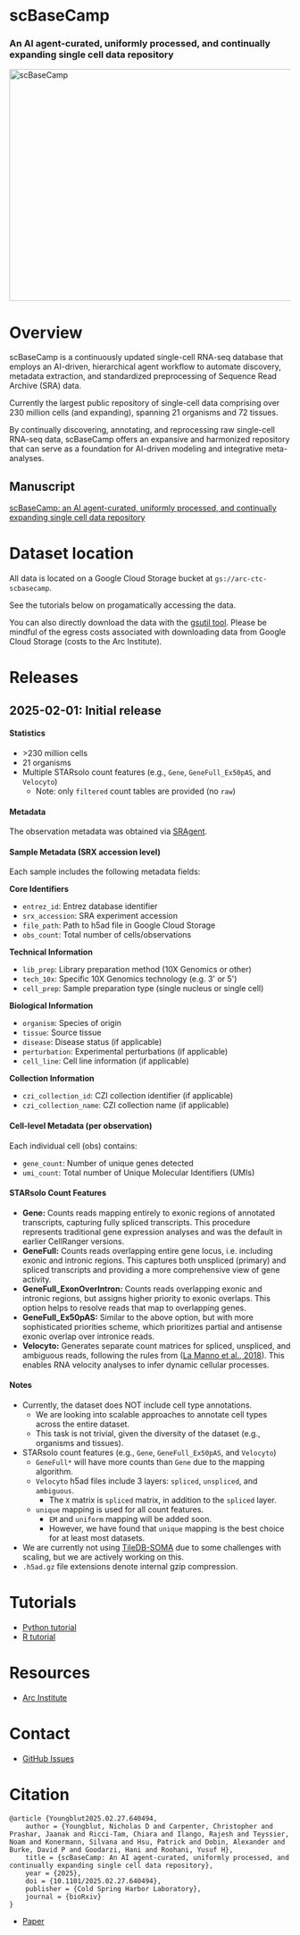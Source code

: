 scBaseCamp
==========

### An AI agent-curated, uniformly processed, and continually expanding single cell data repository

<a href="https://arcinstitute.org/news/news/arc-virtual-cell-atlas-launch">
  <img src="./img/scBaseCamp_banner.jpg" alt="scBaseCamp" width="780" height="415">
</a>


# Overview

scBaseCamp is a continuously updated single-cell RNA-seq database that employs an AI-driven, hierarchical agent workflow to automate discovery, metadata extraction, and standardized preprocessing of Sequence Read Archive (SRA) data.

Currently the largest public repository of single-cell data comprising over 230 million cells (and expanding), spanning 21 organisms and 72 tissues.

By continually discovering, annotating, and reprocessing raw single-cell RNA-seq data, scBaseCamp offers an expansive and harmonized repository that can serve as a foundation for AI-driven modeling and integrative meta-analyses.


## Manuscript

[scBaseCamp: an AI agent-curated, uniformly processed, and continually expanding single cell data repository](https://www.biorxiv.org/content/early/2025/03/04/2025.02.27.640494)


# Dataset location

All data is located on a Google Cloud Storage bucket at `gs://arc-ctc-scbasecamp`.

See the tutorials below on progamatically accessing the data.

You can also directly download the data with the [gsutil tool](https://cloud.google.com/storage/docs/gsutil).
Please be mindful of the egress costs associated with downloading data from Google Cloud Storage (costs to the Arc Institute).


# Releases

## 2025-02-01: Initial release

#### Statistics

* \>230 million cells
* 21 organisms
* Multiple STARsolo count features (e.g., `Gene`, `GeneFull_Ex50pAS`, and `Velocyto`)
  * Note: only `filtered` count tables are provided (no `raw`)

#### Metadata

The observation metadata was obtained via [SRAgent](https://github.com/ArcInstitute/SRAgent).

#### Sample Metadata (SRX accession level)

Each sample includes the following metadata fields:

**Core Identifiers**
* `entrez_id`: Entrez database identifier
* `srx_accession`: SRA experiment accession
* `file_path`: Path to h5ad file in Google Cloud Storage
* `obs_count`: Total number of cells/observations

**Technical Information**
* `lib_prep`: Library preparation method (10X Genomics or other)
* `tech_10x`: Specific 10X Genomics technology (e.g. 3' or 5')
* `cell_prep`: Sample preparation type (single nucleus or single cell)

**Biological Information**
* `organism`: Species of origin
* `tissue`: Source tissue
* `disease`: Disease status (if applicable)
* `perturbation`: Experimental perturbations (if applicable)
* `cell_line`: Cell line information (if applicable)

**Collection Information**
* `czi_collection_id`: CZI collection identifier (if applicable)
* `czi_collection_name`: CZI collection name (if applicable)

#### Cell-level Metadata (per observation)

Each individual cell (obs) contains:
* `gene_count`: Number of unique genes detected
* `umi_count`: Total number of Unique Molecular Identifiers (UMIs)

#### STARsolo Count Features

* **Gene:** Counts reads mapping entirely to exonic regions of annotated transcripts, capturing fully spliced
transcripts. This procedure represents traditional gene expression analyses and was the default in earlier
CellRanger versions.
* **GeneFull:** Counts reads overlapping entire gene locus, i.e. including exonic and intronic regions. This
captures both unspliced (primary) and spliced transcripts and providing a more comprehensive view of
gene activity.
* **GeneFull_ExonOverIntron:** Counts reads overlapping exonic and intronic regions, but assigns higher
priority to exonic overlaps. This option helps to resolve reads that map to overlapping genes.
* **GeneFull_Ex50pAS:** Similar to the above option, but with more sophisticated priorities scheme, which
prioritizes partial and antisense exonic overlap over intronice reads.
* **Velocyto:** Generates separate count matrices for spliced, unspliced, and ambiguous reads, following
the rules from ([La Manno et al., 2018](https://doi.org/10.1038/s41586-018-0414-6)). 
This enables RNA velocity analyses to infer dynamic cellular processes.

#### Notes

* Currently, the dataset does NOT include cell type annotations.
  * We are looking into scalable approaches to annotate cell types across the entire dataset.
  * This task is not trivial, given the diversity of the dataset (e.g., organisms and tissues).
* STARsolo count features (e.g., `Gene`, `GeneFull_Ex50pAS`, and `Velocyto`)
  * `GeneFull*` will have more counts than `Gene` due to the mapping algorithm.
  * `Velocyto` h5ad files include 3 layers: `spliced`, `unspliced`, and `ambiguous`.
     * The `X` matrix is `spliced` matrix, in addition to the `spliced` layer.
  * `unique` mapping is used for all count features.
    * `EM` and `uniform` mapping will be added soon.
    * However, we have found that `unique` mapping is the best choice for at least most datasets.
* We are currently not using [TileDB-SOMA](https://tiledbsoma.readthedocs.io/en/latest/index.html)
  due to some challenges with scaling, but we are actively working on this.
* `.h5ad.gz` file extensions denote internal gzip compression. 


# Tutorials

* [Python tutorial](./tutorial-py.ipynb)
* [R tutorial](./tutorial-R.ipynb)


# Resources

* [Arc Institute](https://arcinstitute.org)


# Contact

* [GitHub Issues](https://github.com/ArcInstitute/arc-virtual-cell-atlas/issues)


# Citation
```
@article {Youngblut2025.02.27.640494,
	author = {Youngblut, Nicholas D and Carpenter, Christopher and Prashar, Jaanak and Ricci-Tam, Chiara and Ilango, Rajesh and Teyssier, Noam and Konermann, Silvana and Hsu, Patrick and Dobin, Alexander and Burke, David P and Goodarzi, Hani and Roohani, Yusuf H},
	title = {scBaseCamp: An AI agent-curated, uniformly processed, and continually expanding single cell data repository},
	year = {2025},
	doi = {10.1101/2025.02.27.640494},
	publisher = {Cold Spring Harbor Laboratory},
	journal = {bioRxiv}
}
```
- [Paper](https://www.biorxiv.org/content/early/2025/03/04/2025.02.27.640494)
